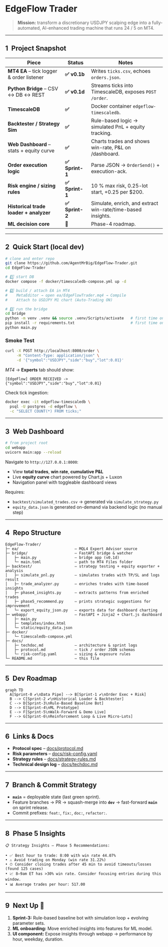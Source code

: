 # EdgeFlow Trader

> **Mission:** transform a discretionary USDJPY scalping edge into a fully-automated, AI-enhanced trading machine that runs 24 / 5 on MT4.

---

## 1 Project Snapshot

| Piece | Status | Notes |
|-------|--------|-------|
| **MT4 EA** – tick logger & order listener | **✅ v0.1b** | Writes `ticks.csv`, echoes `orders.json`. |
| **Python Bridge** – CSV ↔ DB ↔ REST | **✅ v0.1d** | Streams ticks into TimescaleDB, exposes `POST /order`. |
| **TimescaleDB** | **✅** | Docker container `edgeflow-timescaledb`. |
| **Backtester / Strategy Sim** | **✅** | Rule-based logic → simulated PnL + equity tracking. |
| **Web Dashboard** – stats + equity curve | **✅** | Charts trades and shows win-rate, P&L on /dashboard. |
| **Order execution logic** | **✅ Sprint-1** | Parse JSON → `OrderSend()` + execution-ack. |
| **Risk engine / sizing rules** | **✅ Sprint-1** | 10 % max risk, 0.25-lot start, +0.25 per $200. |
| **Historical trade loader + analyzer** | **✅ Sprint-2** | Simulate, enrich, and extract win-rate/time-based insights. |
| **ML decision core** | 🚧 | Phase-4 roadmap. |

---

## 2 Quick Start (local dev)

```bash
# clone and enter repo
git clone https://github.com/AgentMrBig/EdgeFlow-Trader.git
cd EdgeFlow-Trader

# 1️⃣ start DB
docker compose -f docker/timescaledb-compose.yml up -d

# 2️⃣ build / attach EA in MT4
#    MetaEditor → open ea/EdgeFlowTrader.mq4 → Compile
#    Attach to USDJPY M1 chart (Auto-Trading ON)

# 3️⃣ run the bridge
cd bridge
python -m venv .venv && source .venv/Scripts/activate   # first time only
pip install -r requirements.txt                         # first time only
python main.py
```

### Smoke Test

```bash
curl -X POST http://localhost:8000/order \
     -H "Content-Type: application/json" \
     -d '{"symbol":"USDJPY","side":"buy","lot":0.01}'
```

*MT4* → **Experts** tab should show:

```
[EdgeFlow] ORDER RECEIVED -> {"symbol":"USDJPY","side":"buy","lot":0.01}
```

Check tick ingestion:

```bash
docker exec -it edgeflow-timescaledb \
  psql -U postgres -d edgeflow \
  -c "SELECT COUNT(*) FROM ticks;"
```

---

## 3 Web Dashboard

```bash
# from project root
cd webapp
uvicorn main:app --reload
```

Navigate to `http://127.0.0.1:8000`:

- View **total trades**, **win rate**, **cumulative P&L**
- Live **equity curve** chart powered by Chart.js + Luxon
- Navigation panel with toggleable dashboard views

Requires:  
- `backtest/simulated_trades.csv` → generated via `simulate_strategy.py`
- `equity_data.json` is generated on-demand via backend logic (no manual step)

---

## 4 Repo Structure

```text
EdgeFlow-Trader/
├─ ea/                         – MQL4 Expert Advisor source
├─ bridge/                     – FastAPI bridge & watcher
│   ├─ main.py                 – bridge app (v0.1d)
│   └─ main.toml               – path to MT4 Files folder
├─ backtest/                   – strategy testing + equity exporter + analysis
│   ├─ simulate_pnl.py         – simulates trades with TP/SL and logs result
│   ├─ trade_analyzer.py       – enriches trades with time-based insights
│   ├─ phase4_insights.py      – extracts patterns from enriched trades
│   ├─ phase5_recommend.py     – prints strategic suggestions for improvement
│   └─ export_equity_json.py   – exports data for dashboard charting
├─ webapp/                     – FastAPI + Jinja2 + Chart.js dashboard
│   ├─ main.py
│   ├─ templates/index.html
│   └─ static/equity_data.json
├─ docker/
│   └─ timescaledb-compose.yml
├─ docs/
│   ├─ techdoc.md              – architecture & sprint logs
│   ├─ protocol.md             – tick / order JSON schemas
│   └─ risk-config.yaml        – sizing & exposure rules
└─ README.md                   – this file
```

---

## 5 Dev Roadmap

```mermaid
graph TD
  A[Sprint-0 ✔️\nData Pipe] --> B[Sprint-1 ✔️\nOrder Exec + Risk]
  B --> C[Sprint-2 ✔️\nHistorical Loader & Backtester]
  C --> D[Sprint-3\nRule-Based Baseline Bot]
  D --> E[Sprint-4\nML Prototype]
  E --> F[Sprint-5\nWalk-Forward & Demo Live]
  F --> G[Sprint-6\nReinforcement Loop & Live Micro-Lots]
```

---

## 6 Links & Docs

* **Protocol spec** – [docs/protocol.md](docs/protocol.md)  
* **Risk parameters** – [docs/risk-config.yaml](docs/risk-config.yaml)  
* **Strategy rules** – [docs/strategy-rules.md](docs/strategy-rules.md)  
* **Technical design log** – [docs/techdoc.md](docs/techdoc.md)

---

## 7 Branch & Commit Strategy

* **`main`** = deployable state (last green sprint).  
* Feature branches → PR → squash-merge into **`dev`** → fast-forward **`main`** on sprint release.  
* Commit prefixes: `feat:`, `fix:`, `doc:`, `refactor:`.

---

## 8 Phase 5 Insights

```
📋 Strategy Insights – Phase 5 Recommendations:

• ✅ Best hour to trade: 8:00 with win rate 44.07%
• ⚠️ Avoid trading on Monday (win rate 31.22%)
• ⏱ Consider closing trades after 45 min to avoid timeouts/losses (found 125 cases)
• 📈 8–9am ET has >30% win rate. Consider focusing entries during this window.
• 📊 Average trades per hour: 517.00
```

---

## 9 Next Up 🚀

1. **Sprint-3:** Rule-based baseline bot with simulation loop + evolving parameter sets.  
2. **ML onboarding:** Move enriched insights into features for ML model.  
3. **UI component:** Expose insights through webapp → performance by hour, weekday, duration.
